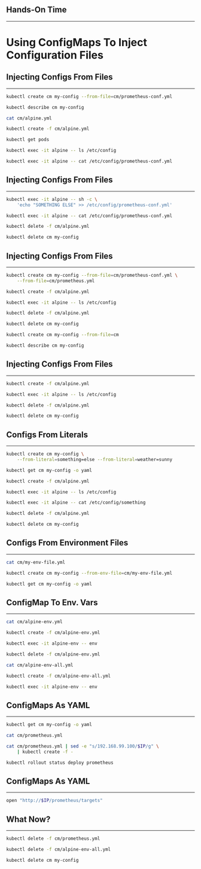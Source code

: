 ## Hands-On Time

---

# Using ConfigMaps To Inject Configuration Files


## Injecting Configs From Files

---

```bash
kubectl create cm my-config --from-file=cm/prometheus-conf.yml

kubectl describe cm my-config

cat cm/alpine.yml

kubectl create -f cm/alpine.yml

kubectl get pods

kubectl exec -it alpine -- ls /etc/config

kubectl exec -it alpine -- cat /etc/config/prometheus-conf.yml
```


## Injecting Configs From Files

---

```bash
kubectl exec -it alpine -- sh -c \
    'echo "SOMETHING ELSE" >> /etc/config/prometheus-conf.yml'

kubectl exec -it alpine -- cat /etc/config/prometheus-conf.yml

kubectl delete -f cm/alpine.yml

kubectl delete cm my-config
```


## Injecting Configs From Files

---

```bash
kubectl create cm my-config --from-file=cm/prometheus-conf.yml \
    --from-file=cm/prometheus.yml

kubectl create -f cm/alpine.yml

kubectl exec -it alpine -- ls /etc/config

kubectl delete -f cm/alpine.yml

kubectl delete cm my-config

kubectl create cm my-config --from-file=cm

kubectl describe cm my-config
```


## Injecting Configs From Files

---

```bash
kubectl create -f cm/alpine.yml

kubectl exec -it alpine -- ls /etc/config

kubectl delete -f cm/alpine.yml

kubectl delete cm my-config
```


## Configs From Literals

---

```bash
kubectl create cm my-config \
    --from-literal=something=else --from-literal=weather=sunny

kubectl get cm my-config -o yaml

kubectl create -f cm/alpine.yml

kubectl exec -it alpine -- ls /etc/config

kubectl exec -it alpine -- cat /etc/config/something

kubectl delete -f cm/alpine.yml

kubectl delete cm my-config
```


## Configs From Environment Files

---

```bash
cat cm/my-env-file.yml

kubectl create cm my-config --from-env-file=cm/my-env-file.yml

kubectl get cm my-config -o yaml
```


## ConfigMap To Env. Vars

---

```bash
cat cm/alpine-env.yml

kubectl create -f cm/alpine-env.yml

kubectl exec -it alpine-env -- env

kubectl delete -f cm/alpine-env.yml

cat cm/alpine-env-all.yml

kubectl create -f cm/alpine-env-all.yml

kubectl exec -it alpine-env -- env
```


## ConfigMaps As YAML

---

```bash
kubectl get cm my-config -o yaml

cat cm/prometheus.yml

cat cm/prometheus.yml | sed -e "s/192.168.99.100/$IP/g" \
    | kubectl create -f -

kubectl rollout status deploy prometheus
```


## ConfigMaps As YAML

---

```bash
open "http://$IP/prometheus/targets"
```


<!-- .slide: data-background="img/cm-components.png" data-background-size="contain" -->


## What Now?

---

```bash
kubectl delete -f cm/prometheus.yml

kubectl delete -f cm/alpine-env-all.yml

kubectl delete cm my-config
```
